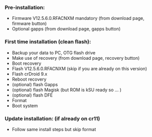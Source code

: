 ### Pre-installation:

* Firmware V12.5.6.0.RFACNXM mandatory (from download page, firmware button)
* Optional gapps (from download page, gapps button)


### First time installation (clean flash):

* Backup your data to PC, OTG flash drive
* Make use of recovery (from download page, recovery button)
* Boot recovery
* Flash V12.5.6.0.RFACNXM (skip if you are already on this version)
* Flash crDroid 9.x
* Reboot recovery
* (optional) flash Gapps
* (optional) flash Magisk (but ROM is kSU ready so ... )
* (optional) flash DFE
* Format
* Boot system


### Update installation: (if already on cr11)

* Follow same install steps but skip format

